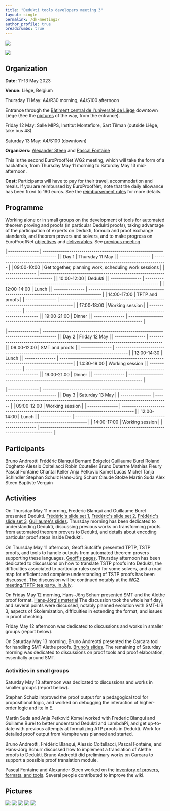 ```yaml
---
title: "Dedukti tools developers meeting 3"
layout: single
permalink: /dk-meeting3/
author_profile: true
breadcrumbs: true
---
```


<!--img src="/_pages/WG1/Jan2023/20230129_135357_resized.jpg"/-->
[<img src="/_pages/WG2/May2023/20230512_125001_small.jpg" />](/_pages/WG2/May2023/20230512_125001.jpg)

[<img src="/_pages/WG2/May2023/20230512_125012_small.jpg" />](/_pages/WG2/May2023/20230512_125012.jpg)

## Organization

**Date:** 11-13 May 2023

**Venue:** Liège, Belgium

Thursday 11 May: A4/R30 morning, A4/S100 afternoon 

Entrance through the [Bâtiment central de l'université de Liège](https://goo.gl/maps/S72NG3nxf1YrQmcm8) downtown Liège (See the [pictures](../dk-meeting3-access) of the way, from the entrance).

Friday 12 May: Salle MIPS, Institut Montefiore, Sart Tilman (outside Liège, take bus 48)

Saturday 13 May: A4/S100 (downtown)

**Organizers:** [Alexander Steen](https://www.alexandersteen.de/)
  and [Pascal Fontaine](https://people.montefiore.uliege.be/pfontain/)
  
This is the second EuroProofNet WG2 meeting, which will take the form of a hackathon, from Thursday May 11 morning to Saturday May 13 mid-afternoon.

<!--**How to get there?**-->

<!-- **Application procedure:** The number of participants that can be reimbursed is limited. If you would like to be reimbursed of your travel, check the [eligibility rules](https://europroofnet.github.io/eligibility/) and 
[fill in this form](https://forms.gle/ZoHXRSKdbk8TxXc79). -->

**Cost:** Participants will have to pay for their travel, accommodation and meals. If you are reimbursed by EuroProofNet, note that the daily allowance has been fixed to 160 euros. See the [reimbursement rules](https://europroofnet.github.io/reimbursement-rules/) for more details.

<!--**Participants (15):**-->

## Programme

Working alone or in small groups on the development of tools for automated theorem proving and proofs (in particular Dedukti proofs), taking advantage of the participation of experts on Dedukti, formula and proof exchange standards, and theorem provers and solvers, and to make progress on EuroProofNet [objectives](../objectives) and [deliverables](../deliverables).  See [previous meeting](../dk-meeting3).

| --------------- | ------------------------------------------------------------------------------------ |
| Day 1           | Thursday 11 May |
| --------------- | ------------------------------------------------------------------------------------ |
| 09:00-10:00     | Get together, planning work, scheduling work sessions |
| --------------- | ------------------------------------------------------------------------------------ |
| 10:00-12:00     | Dedukti |
| --------------- | ------------------------------------------------------------------------------------ |
| 12:00-14:00     | Lunch |
| --------------- | ------------------------------------------------------------------------------------ |
| 14:00-17:00     | TPTP and proofs |
| --------------- | ------------------------------------------------------------------------------------ |
| 17:00-18:00     | Working session |
| --------------- | ------------------------------------------------------------------------------------ |
| 19:00-21:00     | Dinner |
| --------------- | ------------------------------------------------------------------------------------ |

| --------------- | ------------------------------------------------------------------------------------ |
| Day 2           | Friday 12 May |
| --------------- | ------------------------------------------------------------------------------------ |
| 09:00-12:00     | SMT and proofs |
| --------------- | ------------------------------------------------------------------------------------ |
| 12:00-14:30     | Lunch |
| --------------- | ------------------------------------------------------------------------------------ |
| 14:30-19:00     | Working session |
| --------------- | ------------------------------------------------------------------------------------ |
| 19:00-21:00     | Dinner |
| --------------- | ------------------------------------------------------------------------------------ |

| --------------- | ------------------------------------------------------------------------------------ |
| Day 3           | Saturday 13 May |
| --------------- | ------------------------------------------------------------------------------------ |
| 09:00-12:00     | Working session |
| --------------- | ------------------------------------------------------------------------------------ |
| 12:00-14:00     | Lunch |
| --------------- | ------------------------------------------------------------------------------------ |
| 14:00-17:00     | Working session |
| --------------- | ------------------------------------------------------------------------------------ |

## Participants

Bruno Andreotti
Frédéric Blanqui
Bernard Boigelot
Guillaume Burel
Roland Coghetto
Alessio Coltellacci
Robin Coutelier
Bruno Dutertre
Mathias Fleury
Pascal Fontaine
Chantal Keller
Anja Petković Komel
Lucas Michel
Tanja Schindler
Stephan Schulz
Hans-Jörg Schurr
Claude Stolze
Martin Suda
Alex Steen
Baptiste Vergain

## Activities

On Thursday May 11 morning, Frederic Blanqui and Guillaume Burel presented Dedukti.  [Frédéric's slide set 1](https://europroofnet.github.io/_pages/WG1/Jun2022/frederic.pdf),
[Frédéric's slide set 2](https://resources.mpi-inf.mpg.de/departments/rg1/conferences/vtsa22/slides/lecture1.pdf),
[Frédéric's slide set 3](https://resources.mpi-inf.mpg.de/departments/rg1/conferences/vtsa22/slides/lecture2.pdf), 
[Guillaume's slides](/_pages/WG2/May2023/slides/Burel.pdf).  Thursday morning has been dedicated to understanding Dedukti, discussing previous works on transforming proofs from automated theorem provers to Dedukti, and details about encoding particular proof steps inside Dedukti.

On Thursday May 11 afternoon, Geoff Sutcliffe presented TPTP, TSTP proofs, and tools to handle outputs from automated theorem provers supporting these languages.  [Geoff's pages](https://tptp.org/Seminars/TPTPWorld/Contents.html).  Thursday afternoon has been dedicated to discussions on how to translate TSTP proofs into Dedukti, the difficulties associated to particular rules used for some solvers, and a road map for efficient and complete understanding of TSTP proofs has been discussed.  The discussion will be continued notably at the [WG2 meeting/TPTP tea party, in July](https://europroofnet.github.io/tptp23-meeting/).

On Friday May 12 morning, Hans-Jörg Schurr presented SMT and the Alethe proof format.  [Hans-Jörg's material](https://homepage.cs.uiowa.edu/~hschrr/alethe.tar.gz)  The discussion took the whole half day, and several points were discussed, notably planned evolution with SMT-LIB 3, aspects of Skolemization, difficulties in extending the format, and issues in proof checking.

Friday May 12 afternoon was dedicated to discussions and works in smaller groups (report below).

On Saturday May 13 morning, Bruno Andreotti presented the Carcara tool for handling SMT Alethe proofs. [Bruno's slides](/_pages/WG2/May2023/slides/Andreotti.pdf).  The remaining of Saturday morning was dedicated to discussions on proof tools and proof elaboration, essentially around SMT.

### Activities in small groups

Saturday May 13 afternoon was dedicated to discussions and works in smaller groups (report below).

Stephan Schulz improved the proof output for a pedagogical tool for propositional logic, and worked on debugging the interaction of higher-order logic and ite in E.

Martin Suda and Anja Petković Komel worked with Frederic Blanqui and Guillame Burel to better understand Dedukti and LambdaPi, and get up-to-date with previous attempts at formalizing ATP proofs in Dedukti.  Work for detailed proof output from Vampire was planned and started.

Bruno Andreotti, Frédéric Blanqui, Alessio Coltellacci, Pascal Fontaine, and Hans-Jörg Schurr discussed how to implement a translation of Alethe proofs to Dedukti.  Bruno Andreotti did preliminary works on Carcara to support a possible proof translation module.

Pascal Fontaine and Alexander Steen worked on the [inventory of provers, formats, and tools](https://github.com/EuroProofNet/ATP/wiki).  Several people contributed to improve the wiki. 

## Pictures

<img src="/_pages/WG2/May2023/20230512_112102_resized.jpg"/>

<img src="/_pages/WG2/May2023/20230512_112114_resized.jpg"/>

<img src="/_pages/WG2/May2023/20230512_112123_resized.jpg"/>

<img src="/_pages/WG2/May2023/20230512_112217_resized.jpg"/>

<img src="/_pages/WG2/May2023/20230512_112236_resized.jpg"/>
